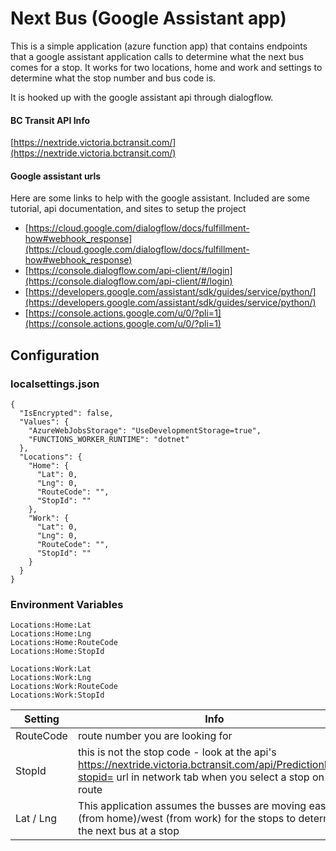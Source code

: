 # Next Bus (Google Assistant app)

This is a simple application (azure function app) that contains endpoints that a google assistant application calls to determine what the next bus comes for a stop. It works for two locations, home and work and settings to determine what the stop number and bus code is. 

It is hooked up with the google assistant api through dialogflow. 

#### BC Transit API Info
[https://nextride.victoria.bctransit.com/](https://nextride.victoria.bctransit.com/)

#### Google assistant urls
Here are some links to help with the google assistant. Included are some tutorial, api documentation, and sites to setup the project
- [https://cloud.google.com/dialogflow/docs/fulfillment-how#webhook_response](https://cloud.google.com/dialogflow/docs/fulfillment-how#webhook_response)
- [https://console.dialogflow.com/api-client/#/login](https://console.dialogflow.com/api-client/#/login)
- [https://developers.google.com/assistant/sdk/guides/service/python/](https://developers.google.com/assistant/sdk/guides/service/python/)
- [https://console.actions.google.com/u/0/?pli=1](https://console.actions.google.com/u/0/?pli=1)

## Configuration

### localsettings.json

```
{
  "IsEncrypted": false,
  "Values": {
    "AzureWebJobsStorage": "UseDevelopmentStorage=true",
    "FUNCTIONS_WORKER_RUNTIME": "dotnet"
  },
  "Locations": {
    "Home": {
      "Lat": 0,
      "Lng": 0,
      "RouteCode": "",
      "StopId": ""
    },
    "Work": {
      "Lat": 0,
      "Lng": 0,
      "RouteCode": "",
      "StopId": ""
    }
  }
}
```

### Environment Variables

```
Locations:Home:Lat
Locations:Home:Lng
Locations:Home:RouteCode
Locations:Home:StopId

Locations:Work:Lat
Locations:Work:Lng
Locations:Work:RouteCode
Locations:Work:StopId
```

| Setting   | Info        |
|-----------|-------------|
|RouteCode  | route number you are looking for |
|StopId     | this is not the stop code - look at the api's https://nextride.victoria.bctransit.com/api/PredictionData?stopid= url in network tab when you select a stop on a route |
| Lat / Lng | This application assumes the busses are moving east (from home)/west (from work) for the stops to determine the next bus at a stop |